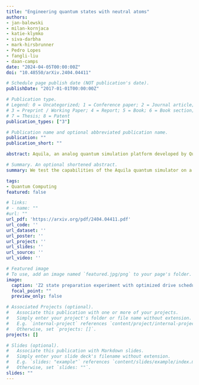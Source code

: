 ```yaml
---
title: "Engineering quantum states with neutral atoms"
authors:
- jan-balewski
- milan-kornjaca
- katie-klymko
- siva-darbha
- mark-hirsbrunner
- Pedro Lopes
- fangli-liu
- daan-camps
date: "2024-04-05T00:00:00Z"
doi: "10.48550/arXiv.2404.04411"

# Schedule page publish date (NOT publication's date).
publishDate: "2017-01-01T00:00:00Z"

# Publication type.
# Legend: 0 = Uncategorized; 1 = Conference paper; 2 = Journal article;
# 3 = Preprint / Working Paper; 4 = Report; 5 = Book; 6 = Book section;
# 7 = Thesis; 8 = Patent
publication_types: ["3"]

# Publication name and optional abbreviated publication name.
publication: ""
publication_short: ""

abstract: Aquila, an analog quantum simulation platform developed by QuEra Computing, supports control of the position and coherent evolution of up to 256 neutral atoms. This study details novel experimental protocols designed for analog quantum simulators that generate Bell state entanglement far away from the blockade regime, construct a Z2 state with a defect induced by an ancilla, and optimize the driving fields schedule to prepare excited states with enhanced fidelity. We additionally evaluate the effectiveness of readout error mitigation techniques in improving the fidelity of measurement results. All experiments were executed on Aquila from QuEra and facilitated by the AWS Braket interface. Our experimental results closely align with theoretical predictions and numerical simulations. The insights gained from this study showcase Aquila's capabilities in handling complex quantum simulations and computations, and also pave the way for new avenues of research in quantum information processing and physics that employ programmable analog hardware platforms.

# Summary. An optional shortened abstract.
summary: We test the capabilities of the Aquila quantum simulator on a variety of tasks.

tags:
- Quantum Computing
featured: false

# links:
# - name: ""
#url: ""
url_pdf: 'https://arxiv.org/pdf/2404.04411.pdf'
url_code: ''
url_dataset: ''
url_poster: ''
url_project: ''
url_slides: ''
url_source: ''
url_video: ''

# Featured image
# To use, add an image named `featured.jpg/png` to your page's folder. 
image:
  caption: 'Z2 state preparation experiment with optimized drive schedule.'
  focal_point: ""
  preview_only: false

# Associated Projects (optional).
#   Associate this publication with one or more of your projects.
#   Simply enter your project's folder or file name without extension.
#   E.g. `internal-project` references `content/project/internal-project/index.md`.
#   Otherwise, set `projects: []`.
projects: []

# Slides (optional).
#   Associate this publication with Markdown slides.
#   Simply enter your slide deck's filename without extension.
#   E.g. `slides: "example"` references `content/slides/example/index.md`.
#   Otherwise, set `slides: ""`.
slides: ""
---
```

